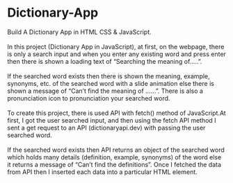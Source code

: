 # Dictionary-App
Build A Dictionary App in HTML CSS & JavaScript.
<br>
<br>
In this project (Dictionary App in JavaScript), at first, on the webpage, there is only a search input and when you enter any existing word and press enter then there is shown a loading text of “Searching the meaning of…..”.
<br>
<br>
If the searched word exists then there is shown the meaning, example, synonyms, etc. of the searched word with a slide animation else there is shown a message of “Can’t find the meaning of ……”. There is also a pronunciation icon to pronunciation your searched word.
<br>
<br>
To create this project, there is used API with fetch() method of JavaScript.At first, I got the user searched input, and then using the fetch API method I sent a get request to an API (dictionaryapi.dev) with passing the user searched word.
<br>
<br>
If the searched word exists then API returns an object of the searched word which holds many details (definition, example, synonyms) of the word else it returns a message of “Can’t find the definitions”. Once I fetched the data from API then I inserted each data into a particular HTML element.
<br>
<br>

